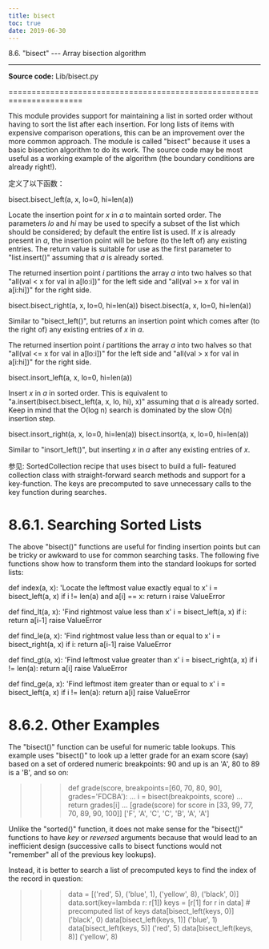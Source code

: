 ```yaml
---
title: bisect
toc: true
date: 2019-06-30
---
```

8.6. "bisect" --- Array bisection algorithm
*******************************************

**Source code:** Lib/bisect.py

======================================================================

This module provides support for maintaining a list in sorted order
without having to sort the list after each insertion.  For long lists
of items with expensive comparison operations, this can be an
improvement over the more common approach.  The module is called
"bisect" because it uses a basic bisection algorithm to do its work.
The source code may be most useful as a working example of the
algorithm (the boundary conditions are already right!).

定义了以下函数：

bisect.bisect_left(a, x, lo=0, hi=len(a))

   Locate the insertion point for *x* in *a* to maintain sorted order.
   The parameters *lo* and *hi* may be used to specify a subset of the
   list which should be considered; by default the entire list is
   used.  If *x* is already present in *a*, the insertion point will
   be before (to the left of) any existing entries.  The return value
   is suitable for use as the first parameter to "list.insert()"
   assuming that *a* is already sorted.

   The returned insertion point *i* partitions the array *a* into two
   halves so that "all(val < x for val in a[lo:i])" for the left side
   and "all(val >= x for val in a[i:hi])" for the right side.

bisect.bisect_right(a, x, lo=0, hi=len(a))
bisect.bisect(a, x, lo=0, hi=len(a))

   Similar to "bisect_left()", but returns an insertion point which
   comes after (to the right of) any existing entries of *x* in *a*.

   The returned insertion point *i* partitions the array *a* into two
   halves so that "all(val <= x for val in a[lo:i])" for the left side
   and "all(val > x for val in a[i:hi])" for the right side.

bisect.insort_left(a, x, lo=0, hi=len(a))

   Insert *x* in *a* in sorted order.  This is equivalent to
   "a.insert(bisect.bisect_left(a, x, lo, hi), x)" assuming that *a*
   is already sorted.  Keep in mind that the O(log n) search is
   dominated by the slow O(n) insertion step.

bisect.insort_right(a, x, lo=0, hi=len(a))
bisect.insort(a, x, lo=0, hi=len(a))

   Similar to "insort_left()", but inserting *x* in *a* after any
   existing entries of *x*.

参见: SortedCollection recipe that uses bisect to build a full-
  featured collection class with straight-forward search methods and
  support for a key-function.  The keys are precomputed to save
  unnecessary calls to the key function during searches.


8.6.1. Searching Sorted Lists
=============================

The above "bisect()" functions are useful for finding insertion points
but can be tricky or awkward to use for common searching tasks. The
following five functions show how to transform them into the standard
lookups for sorted lists:

   def index(a, x):
       'Locate the leftmost value exactly equal to x'
       i = bisect_left(a, x)
       if i != len(a) and a[i] == x:
           return i
       raise ValueError

   def find_lt(a, x):
       'Find rightmost value less than x'
       i = bisect_left(a, x)
       if i:
           return a[i-1]
       raise ValueError

   def find_le(a, x):
       'Find rightmost value less than or equal to x'
       i = bisect_right(a, x)
       if i:
           return a[i-1]
       raise ValueError

   def find_gt(a, x):
       'Find leftmost value greater than x'
       i = bisect_right(a, x)
       if i != len(a):
           return a[i]
       raise ValueError

   def find_ge(a, x):
       'Find leftmost item greater than or equal to x'
       i = bisect_left(a, x)
       if i != len(a):
           return a[i]
       raise ValueError


8.6.2. Other Examples
=====================

The "bisect()" function can be useful for numeric table lookups. This
example uses "bisect()" to look up a letter grade for an exam score
(say) based on a set of ordered numeric breakpoints: 90 and up is an
'A', 80 to 89 is a 'B', and so on:

   >>> def grade(score, breakpoints=[60, 70, 80, 90], grades='FDCBA'):
   ...     i = bisect(breakpoints, score)
   ...     return grades[i]
   ...
   >>> [grade(score) for score in [33, 99, 77, 70, 89, 90, 100]]
   ['F', 'A', 'C', 'C', 'B', 'A', 'A']

Unlike the "sorted()" function, it does not make sense for the
"bisect()" functions to have *key* or *reversed* arguments because
that would lead to an inefficient design (successive calls to bisect
functions would not "remember" all of the previous key lookups).

Instead, it is better to search a list of precomputed keys to find the
index of the record in question:

   >>> data = [('red', 5), ('blue', 1), ('yellow', 8), ('black', 0)]
   >>> data.sort(key=lambda r: r[1])
   >>> keys = [r[1] for r in data]         # precomputed list of keys
   >>> data[bisect_left(keys, 0)]
   ('black', 0)
   >>> data[bisect_left(keys, 1)]
   ('blue', 1)
   >>> data[bisect_left(keys, 5)]
   ('red', 5)
   >>> data[bisect_left(keys, 8)]
   ('yellow', 8)
